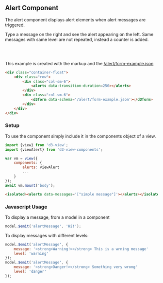 ## Alert Component

The alert component displays alert elements when alert messages are triggered.

Type a message on the right and see the alert appearing on the left.
Same messages with same level are not repeated, instead a counter is added.

<div class="container-float">
    <div class="row">
        <div class="col-sm-6">
            <alerts data-transition-duration=250></alerts>
        </div>
        <div class="col-sm-6">
            <d3form data-schema='/alert/form-example.json'></d3form>
        </div>
    </div>
</div>
<br><br>

This example is created with the markup and the [/alert/form-example.json](/alert/form-example.json)
```html
<div class="container-float">
    <div class="row">
        <div class="col-sm-6">
            <alerts data-transition-duration=250></alerts>
        </div>
        <div class="col-sm-6">
            <d3form data-schema='/alert/form-example.json'></d3form>
        </div>
    </div>
</div>
```

### Setup

To use the component simply include it in the components object of a view.
```javascript
import {view} from 'd3-view';
import {viewAlert} from 'd3-view-components';

var vm = view({
    components: {
        alerts: viewAlert
        ...
    }
});
await vm.mount('body');
```

```html
<isolated><alerts data-messages='["simple message"]'></alerts></isolated>
```
<isolated><alerts data-messages='["simple message"]'></alerts></isolated>

### Javascript Usage

To display a message, from a model in a component
```javascript
model.$emit('alertMessage', 'Hi!');
```
To display messages with different levels:
```javascript
model.$emit('alertMessage', {
    message: '<strong>Warning!></strong> This is a wrning message'
    level: 'warning'
});
model.$emit('alertMessage', {
    message: '<strong>Danger!></strong> Something very wrong'
    level: 'danger'
});

```

